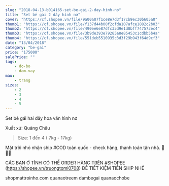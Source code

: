 ```yaml
---
slug: "2018-04-13-b014165-set-be-gai-2-day-hinh-no"
title: "Set bé gái 2 dây hình nơ"
cover: "https://cf.shopee.vn/file/9a00a07f1ce8e7d3f17cb9ec30b605a0"
thumb1: "https://cf.shopee.vn/file/f137d44b00f2cfda107afce1882c2b03"
thumb2: "https://cf.shopee.vn/file/490ee6e87dfc35d9e1d8bff747573ec4"
thumb3: "https://cf.shopee.vn/file/3b9de393e79285a8e85453c1cdbb5b4a"
thumb4: "https://cf.shopee.vn/file/551deb5510935c3d3f29b943f64d9cf3"
date: "13/04/2018"
category: "be-gai"
price: "175000"
salePrice: ""
tags:
    - do-bo
    - dam-vay
mau:
    - trang
sizes:
    - 2
    - 3
    - 4
    - 5
---
```


Set bé gái hai dây hoa văn hình nơ

Xuất xứ: Quảng Châu

> Size: 1 đến 4 ( 7kg - 17kg)

Mặt trời nhỏ nhận ship #COD toàn quốc - check hàng, thanh toán tận nhà.  🚚🚚🚚

CÁC BẠN Ở TỈNH CÓ THỂ ORDER HÀNG TRÊN #SHOPEE (https://shopee.vn/truongtomi0708) ĐỂ TIẾT KIỆM TIỀN SHIP NHÉ

<div class="hidden">
shopmattroinho.com quanaotreem dambegai quanaochobe
</div>

